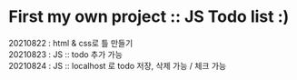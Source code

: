 # First my own project :: JS Todo list :)
   
20210822 : html & css로 틀 만들기   
20210823 : JS :: todo 추가 가능   
20210824 : JS :: localhost 로 todo 저장, 삭제 가능 / 체크 가능
